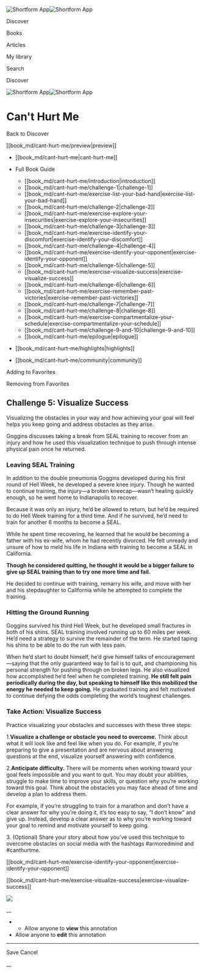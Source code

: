 ![Shortform App](/img/logo.36a2399e.svg)![Shortform App](/img/logo-dark.70c1b072.svg)

Discover

Books

Articles

My library

Search

Discover

![Shortform App](/img/logo.36a2399e.svg)![Shortform App](/img/logo-dark.70c1b072.svg)

# Can't Hurt Me

Back to Discover

[[book_md/cant-hurt-me/preview|preview]]

  * [[book_md/cant-hurt-me|cant-hurt-me]]
  * Full Book Guide

    * [[book_md/cant-hurt-me/introduction|introduction]]
    * [[book_md/cant-hurt-me/challenge-1|challenge-1]]
    * [[book_md/cant-hurt-me/exercise-list-your-bad-hand|exercise-list-your-bad-hand]]
    * [[book_md/cant-hurt-me/challenge-2|challenge-2]]
    * [[book_md/cant-hurt-me/exercise-explore-your-insecurities|exercise-explore-your-insecurities]]
    * [[book_md/cant-hurt-me/challenge-3|challenge-3]]
    * [[book_md/cant-hurt-me/exercise-identify-your-discomfort|exercise-identify-your-discomfort]]
    * [[book_md/cant-hurt-me/challenge-4|challenge-4]]
    * [[book_md/cant-hurt-me/exercise-identify-your-opponent|exercise-identify-your-opponent]]
    * [[book_md/cant-hurt-me/challenge-5|challenge-5]]
    * [[book_md/cant-hurt-me/exercise-visualize-success|exercise-visualize-success]]
    * [[book_md/cant-hurt-me/challenge-6|challenge-6]]
    * [[book_md/cant-hurt-me/exercise-remember-past-victories|exercise-remember-past-victories]]
    * [[book_md/cant-hurt-me/challenge-7|challenge-7]]
    * [[book_md/cant-hurt-me/challenge-8|challenge-8]]
    * [[book_md/cant-hurt-me/exercise-compartmentalize-your-schedule|exercise-compartmentalize-your-schedule]]
    * [[book_md/cant-hurt-me/challenge-9-and-10|challenge-9-and-10]]
    * [[book_md/cant-hurt-me/epilogue|epilogue]]
  * [[book_md/cant-hurt-me/highlights|highlights]]
  * [[book_md/cant-hurt-me/community|community]]



Adding to Favorites 

Removing from Favorites 

## Challenge 5: Visualize Success

Visualizing the obstacles in your way and how achieving your goal will feel helps you keep going and address obstacles as they arise.

Goggins discusses taking a break from SEAL training to recover from an injury and how he used this visualization technique to push through intense physical pain once he returned.

### Leaving SEAL Training

In addition to the double pneumonia Goggins developed during his first round of Hell Week, he developed a severe knee injury. Though he wanted to continue training, the injury—a broken kneecap—wasn’t healing quickly enough, so he went home to Indianapolis to recover.

Because it was only an injury, he’d be allowed to return, but he’d be required to do Hell Week training for a third time. And if he survived, he’d need to train for another 6 months to become a SEAL.

While he spent time recovering, he learned that he would be becoming a father with his ex-wife, whom he had recently divorced. He felt unready and unsure of how to meld his life in Indiana with training to become a SEAL in California.

**Though he considered quitting, he thought it would be a bigger failure to give up SEAL training than to try one more time and fail.**

He decided to continue with training, remarry his wife, and move with her and his stepdaughter to California while he attempted to complete the training.

### Hitting the Ground Running

Goggins survived his third Hell Week, but he developed small fractures in both of his shins. SEAL training involved running up to 60 miles per week. He’d need a strategy to survive the remainder of the term. He started taping his shins to be able to do the run with less pain.

When he’d start to doubt himself, he’d give himself talks of encouragement—saying that the only guaranteed way to fail is to quit, and championing his personal strength for pushing through on broken legs. He also visualized how accomplished he’d feel when he completed training. **He still felt pain periodically during the day, but speaking to himself like this mobilized the energy he needed to keep going.** He graduated training and felt motivated to continue defying the odds completing the world’s toughest challenges.

### Take Action: Visualize Success

Practice visualizing your obstacles and successes with these three steps:

1.**Visualize a challenge or obstacle you need to overcome.** Think about what it will look like and feel like when you do. For example, if you’re preparing to give a presentation and are nervous about answering questions at the end, visualize yourself answering with confidence.

2.**Anticipate difficulty.** There will be moments when working toward your goal feels impossible and you want to quit. You may doubt your abilities, struggle to make time to improve your skills, or question _why_ you’re working toward this goal. Think about the obstacles you may face ahead of time and develop a plan to address them.

For example, if you’re struggling to train for a marathon and don’t have a clear answer for why you’re doing it, it’s too easy to say, “I don’t know” and give up. Instead, develop a clear answer as to why you’re working toward your goal to remind and motivate yourself to keep going.

3\. (Optional) Share your story about how you’ve used this technique to overcome obstacles on social media with the hashtags #armoredmind and #canthurtme.

[[book_md/cant-hurt-me/exercise-identify-your-opponent|exercise-identify-your-opponent]]

[[book_md/cant-hurt-me/exercise-visualize-success|exercise-visualize-success]]

![](https://bat.bing.com/action/0?ti=56018282&Ver=2&mid=aa3ba714-8ffa-4621-8623-7f0398934a02&sid=49fff5b0636c11eeb9c611038afc8668&vid=4a005010636c11ee80c703d4c4a7acd5&vids=0&msclkid=N&pi=0&lg=en-US&sw=800&sh=600&sc=24&nwd=1&tl=Shortform%20%7C%20Book&p=https%3A%2F%2Fwww.shortform.com%2Fapp%2Fbook%2Fcant-hurt-me%2Fchallenge-5&r=&lt=859&evt=pageLoad&sv=1&rn=723476)

__

  *   * Allow anyone to **view** this annotation
  * Allow anyone to **edit** this annotation



* * *

Save Cancel

__



